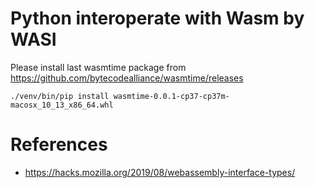Python interoperate with Wasm by WASI
======================================

Please install last wasmtime package from https://github.com/bytecodealliance/wasmtime/releases

```
./venv/bin/pip install wasmtime-0.0.1-cp37-cp37m-macosx_10_13_x86_64.whl
```

# References

* https://hacks.mozilla.org/2019/08/webassembly-interface-types/